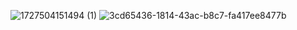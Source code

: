 ![1727504151494 (1)](https://github.com/user-attachments/assets/3de75978-b70a-4e58-8bff-921c6e8deb66)
![3cd65436-1814-43ac-b8c7-fa417ee8477b](https://github.com/user-attachments/assets/87cee38d-4160-4198-9581-360e6f202c2b)
